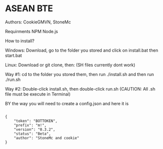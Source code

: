 # ASEAN BTE


Authors: CookieGMVN, StoneMc

Requirments
NPM 
Node.js

How to install?

Windows: Download, go to the folder you stored and click on install.bat then start.bat

Linux: Download or git clone, then: (SH files currently dont work)

Way #1: cd to the folder you stored them, then run ./install.sh and then run ./run.sh

Way #2: Double-click install.sh, then double-click run.sh (CAUTION: All .sh file must be execute in Terminal)



BY the way you will need to create a config.json and here it is
```

{
	"token": "BOTTOKEN",
	"prefix": "m!",
	"version": "0.3.2",
	"status": "Beta",
	"author": "StoneMc and cookie"
}
```

